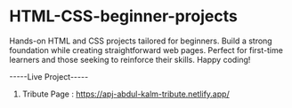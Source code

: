 # HTML-CSS-beginner-projects

Hands-on HTML and CSS projects tailored for beginners. Build a strong foundation while creating straightforward web pages.
Perfect for first-time learners and those seeking to reinforce their skills. Happy coding!

-----Live Project-----
1. Tribute Page : https://apj-abdul-kalm-tribute.netlify.app/
